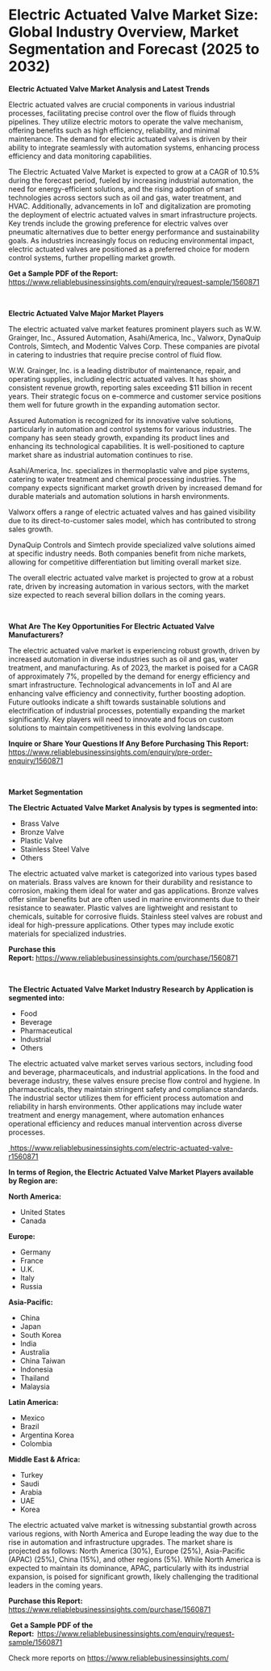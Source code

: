 <p><h1>Electric Actuated Valve Market Size: Global Industry Overview, Market Segmentation and Forecast (2025 to 2032)</h1></p><p><strong>Electric Actuated Valve Market Analysis and Latest Trends</strong></p>
<p><p>Electric actuated valves are crucial components in various industrial processes, facilitating precise control over the flow of fluids through pipelines. They utilize electric motors to operate the valve mechanism, offering benefits such as high efficiency, reliability, and minimal maintenance. The demand for electric actuated valves is driven by their ability to integrate seamlessly with automation systems, enhancing process efficiency and data monitoring capabilities.</p><p>The Electric Actuated Valve Market is expected to grow at a CAGR of 10.5% during the forecast period, fueled by increasing industrial automation, the need for energy-efficient solutions, and the rising adoption of smart technologies across sectors such as oil and gas, water treatment, and HVAC. Additionally, advancements in IoT and digitalization are promoting the deployment of electric actuated valves in smart infrastructure projects. Key trends include the growing preference for electric valves over pneumatic alternatives due to better energy performance and sustainability goals. As industries increasingly focus on reducing environmental impact, electric actuated valves are positioned as a preferred choice for modern control systems, further propelling market growth.</p></p>
<p><strong>Get a Sample PDF of the Report:&nbsp;</strong> <a href="https://www.reliablebusinessinsights.com/enquiry/request-sample/1560871?utm_campaign=1996&utm_medium=2&utm_source=Github&utm_content=ia&utm_term=16022025&utm_id=electric-actuated-valve">https://www.reliablebusinessinsights.com/enquiry/request-sample/1560871</a></p>
<p>&nbsp;</p>
<p><strong>Electric Actuated Valve Major Market Players</strong></p>
<p><p>The electric actuated valve market features prominent players such as W.W. Grainger, Inc., Assured Automation, Asahi/America, Inc., Valworx, DynaQuip Controls, Simtech, and Modentic Valves Corp. These companies are pivotal in catering to industries that require precise control of fluid flow.</p><p>W.W. Grainger, Inc. is a leading distributor of maintenance, repair, and operating supplies, including electric actuated valves. It has shown consistent revenue growth, reporting sales exceeding $11 billion in recent years. Their strategic focus on e-commerce and customer service positions them well for future growth in the expanding automation sector.</p><p>Assured Automation is recognized for its innovative valve solutions, particularly in automation and control systems for various industries. The company has seen steady growth, expanding its product lines and enhancing its technological capabilities. It is well-positioned to capture market share as industrial automation continues to rise.</p><p>Asahi/America, Inc. specializes in thermoplastic valve and pipe systems, catering to water treatment and chemical processing industries. The company expects significant market growth driven by increased demand for durable materials and automation solutions in harsh environments.</p><p>Valworx offers a range of electric actuated valves and has gained visibility due to its direct-to-customer sales model, which has contributed to strong sales growth. </p><p>DynaQuip Controls and Simtech provide specialized valve solutions aimed at specific industry needs. Both companies benefit from niche markets, allowing for competitive differentiation but limiting overall market size.</p><p>The overall electric actuated valve market is projected to grow at a robust rate, driven by increasing automation in various sectors, with the market size expected to reach several billion dollars in the coming years.</p></p>
<p>&nbsp;</p>
<p><strong>What Are The Key Opportunities For Electric Actuated Valve Manufacturers?</strong></p>
<p><p>The electric actuated valve market is experiencing robust growth, driven by increased automation in diverse industries such as oil and gas, water treatment, and manufacturing. As of 2023, the market is poised for a CAGR of approximately 7%, propelled by the demand for energy efficiency and smart infrastructure. Technological advancements in IoT and AI are enhancing valve efficiency and connectivity, further boosting adoption. Future outlooks indicate a shift towards sustainable solutions and electrification of industrial processes, potentially expanding the market significantly. Key players will need to innovate and focus on custom solutions to maintain competitiveness in this evolving landscape.</p></p>
<p><strong>Inquire or Share Your Questions If Any Before Purchasing This Report:</strong> <a href="https://www.reliablebusinessinsights.com/enquiry/pre-order-enquiry/1560871?utm_campaign=1996&utm_medium=2&utm_source=Github&utm_content=ia&utm_term=16022025&utm_id=electric-actuated-valve">https://www.reliablebusinessinsights.com/enquiry/pre-order-enquiry/1560871</a></p>
<p>&nbsp;</p>
<p><strong>Market Segmentation</strong></p>
<p><strong>The Electric Actuated Valve Market Analysis by types is segmented into:</strong></p>
<p><ul><li>Brass Valve</li><li>Bronze Valve</li><li>Plastic Valve</li><li>Stainless Steel Valve</li><li>Others</li></ul></p>
<p><p>The electric actuated valve market is categorized into various types based on materials. Brass valves are known for their durability and resistance to corrosion, making them ideal for water and gas applications. Bronze valves offer similar benefits but are often used in marine environments due to their resistance to seawater. Plastic valves are lightweight and resistant to chemicals, suitable for corrosive fluids. Stainless steel valves are robust and ideal for high-pressure applications. Other types may include exotic materials for specialized industries.</p></p>
<p><strong>Purchase this Report:&nbsp;</strong><a href="https://www.reliablebusinessinsights.com/purchase/1560871?utm_campaign=1996&utm_medium=2&utm_source=Github&utm_content=ia&utm_term=16022025&utm_id=electric-actuated-valve">https://www.reliablebusinessinsights.com/purchase/1560871</a></p>
<p>&nbsp;</p>
<p><strong>The Electric Actuated Valve Market Industry Research by Application is segmented into:</strong></p>
<p><ul><li>Food</li><li>Beverage</li><li>Pharmaceutical</li><li>Industrial</li><li>Others</li></ul></p>
<p><p>The electric actuated valve market serves various sectors, including food and beverage, pharmaceuticals, and industrial applications. In the food and beverage industry, these valves ensure precise flow control and hygiene. In pharmaceuticals, they maintain stringent safety and compliance standards. The industrial sector utilizes them for efficient process automation and reliability in harsh environments. Other applications may include water treatment and energy management, where automation enhances operational efficiency and reduces manual intervention across diverse processes.</p></p>
<p><a href="https://www.reliablebusinessinsights.com/electric-actuated-valve-r1560871?utm_campaign=1996&utm_medium=2&utm_source=Github&utm_content=ia&utm_term=16022025&utm_id=electric-actuated-valve">&nbsp;https://www.reliablebusinessinsights.com/electric-actuated-valve-r1560871</a></p>
<p><strong>In terms of Region, the Electric Actuated Valve Market Players available by Region are:</strong></p>
<p>
    <p> <strong> North America: </strong>
        <ul>
            <li>United States</li>
            <li>Canada</li>
        </ul>
        </p> 
    <p> <strong> Europe: </strong>
        <ul>
            <li>Germany</li>
            <li>France</li>
            <li>U.K.</li>
            <li>Italy</li>
            <li>Russia</li>
        </ul>
        </p> 
    <p> <strong> Asia-Pacific: </strong>
        <ul>
            <li>China</li>
            <li>Japan</li>
            <li>South Korea</li>
            <li>India</li>
            <li>Australia</li>
            <li>China Taiwan</li>
            <li>Indonesia</li>
            <li>Thailand</li>
            <li>Malaysia</li>
        </ul>
        </p> 
    <p> <strong> Latin America: </strong>
        <ul>
            <li>Mexico</li>
            <li>Brazil</li>
            <li>Argentina Korea</li>
            <li>Colombia</li>
        </ul>
        </p> 
    <p> <strong> Middle East & Africa: </strong>
        <ul>
            <li>Turkey</li>
            <li>Saudi</li>
            <li>Arabia</li>
            <li>UAE</li>
            <li>Korea</li>
        </ul>
    </p>
    </p>
<p><p>The electric actuated valve market is witnessing substantial growth across various regions, with North America and Europe leading the way due to the rise in automation and infrastructure upgrades. The market share is projected as follows: North America (30%), Europe (25%), Asia-Pacific (APAC) (25%), China (15%), and other regions (5%). While North America is expected to maintain its dominance, APAC, particularly with its industrial expansion, is poised for significant growth, likely challenging the traditional leaders in the coming years.</p></p>
<p><strong>Purchase this Report: </strong><a href="https://www.reliablebusinessinsights.com/purchase/1560871?utm_campaign=1996&utm_medium=2&utm_source=Github&utm_content=ia&utm_term=16022025&utm_id=electric-actuated-valve">https://www.reliablebusinessinsights.com/purchase/1560871</a></p>
<p>&nbsp;<strong>Get a Sample PDF of the Report:&nbsp;&nbsp;</strong><a href="https://www.reliablebusinessinsights.com/enquiry/request-sample/1560871?utm_campaign=1996&utm_medium=2&utm_source=Github&utm_content=ia&utm_term=16022025&utm_id=electric-actuated-valve">https://www.reliablebusinessinsights.com/enquiry/request-sample/1560871</a></p>
<p><strong></strong></p>
<p>Check more reports on <a href="https://www.reliablebusinessinsights.com/?utm_campaign=1996&utm_medium=2&utm_source=Github&utm_content=ia&utm_term=16022025&utm_id=electric-actuated-valve">https://www.reliablebusinessinsights.com/</a></p>